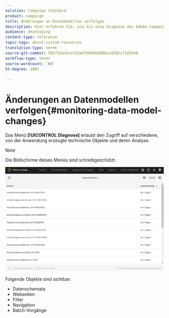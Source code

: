 ```yaml
---
solution: Campaign Standard
product: campaign
title: Änderungen an Datenmodellen verfolgen
description: Hier erfahren Sie, wie Sie eine Diagnose des Adobe-Campaign-Datenmodells erstellen können.
audience: developing
content-type: reference
topic-tags: about-custom-resources
translation-type: tm+mt
source-git-commit: 501f52624ce253eb7b0d36d908ac8502cf1d3b48
workflow-type: tm+mt
source-wordcount: '60'
ht-degree: 100%

---
```



# Änderungen an Datenmodellen verfolgen{#monitoring-data-model-changes}

Das Menü **[!UICONTROL Diagnose]** erlaubt den Zugriff auf verschiedene, von der Anwendung erzeugte technische Objekte und deren Analyse.

>[!NOTE]
>
>Die Bildschirme dieses Menüs sind schreibgeschützt.

![](assets/diagnostic.png)

Folgende Objekte sind sichtbar:

* Datenschemata
* Webseiten
* Filter
* Navigation
* Batch-Vorgänge

